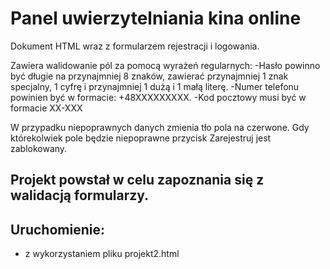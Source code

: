 # Panel uwierzytelniania kina online

Dokument HTML wraz z formularzem rejestracji i logowania.

Zawiera walidowanie pól za pomocą wyrażeń regularnych:
-Hasło powinno być długie na przynajmniej 8 znaków, zawierać przynajmniej 1 znak specjalny, 1 cyfrę i przynajmniej 1 dużą i 1 małą literę.
-Numer telefonu powinien być w formacie: +48XXXXXXXXX.
-Kod pocztowy musi być w formacie XX-XXX


W przypadku niepoprawnych danych zmienia tło pola na czerwone. Gdy którekolwiek pole będzie niepoprawne przycisk Zarejestruj jest zablokowany.

## Projekt powstał w celu zapoznania się z walidacją formularzy. 

## Uruchomienie:
- z wykorzystaniem pliku projekt2.html
